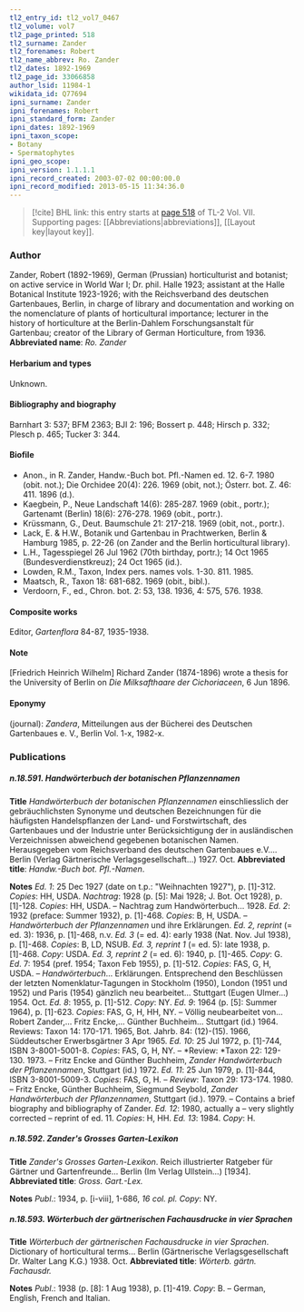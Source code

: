 ```yaml
---
tl2_entry_id: tl2_vol7_0467
tl2_volume: vol7
tl2_page_printed: 518
tl2_surname: Zander
tl2_forenames: Robert
tl2_name_abbrev: Ro. Zander
tl2_dates: 1892-1969
tl2_page_id: 33066858
author_lsid: 11984-1
wikidata_id: Q77694
ipni_surname: Zander
ipni_forenames: Robert
ipni_standard_form: Zander
ipni_dates: 1892-1969
ipni_taxon_scope: 
- Botany
- Spermatophytes
ipni_geo_scope: 
ipni_version: 1.1.1.1
ipni_record_created: 2003-07-02 00:00:00.0
ipni_record_modified: 2013-05-15 11:34:36.0
---
```



> [!cite] BHL link: this entry starts at [page 518](https://www.biodiversitylibrary.org/page/33066858) of TL-2 Vol. VII.
> Supporting pages: [[Abbreviations|abbreviations]], [[Layout key|layout key]].

### Author

Zander, Robert (1892-1969), German (Prussian) horticulturist and botanist; on active service in World War I; Dr. phil. Halle 1923; assistant at the Halle Botanical Institute 1923-1926; with the Reichsverband des deutschen Gartenbaues, Berlin, in charge of library and documentation and working on the nomenclature of plants of horticultural importance; lecturer in the history of horticulture at the Berlin-Dahlem Forschungsanstalt für Gartenbau; creator of the Library of German Horticulture, from 1936. 
**Abbreviated name**: *Ro. Zander*

#### Herbarium and types

Unknown.

#### Bibliography and biography

Barnhart 3: 537; BFM 2363; BJI 2: 196; Bossert p. 448; Hirsch p. 332; Plesch p. 465; Tucker 3: 344.

#### Biofile

- Anon., in R. Zander, Handw.-Buch bot. Pfl.-Namen ed. 12. 6-7. 1980 (obit. not.); Die Orchidee 20(4): 226. 1969 (obit, not.); Österr. bot. Z. 46: 411. 1896 (d.).
- Kaegbein, P., Neue Landschaft 14(6): 285-287. 1969 (obit., portr.); Gartenamt (Berlin) 18(6): 276-278. 1969 (obit., portr.).
- Krüssmann, G., Deut. Baumschule 21: 217-218. 1969 (obit, not., portr.).
- Lack, E. & H.W., Botanik und Gartenbau in Prachtwerken, Berlin & Hamburg 1985, p. 22-26 (on Zander and the Berlin horticultural library).
- L.H., Tagesspiegel 26 Jul 1962 (70th birthday, portr.); 14 Oct 1965 (Bundesverdienstkreuz); 24 Oct 1965 (id.).
- Lowden, R.M., Taxon, Index pers. names vols. 1-30. 811. 1985.
- Maatsch, R., Taxon 18: 681-682. 1969 (obit., bibl.).
- Verdoorn, F., ed., Chron. bot. 2: 53, 138. 1936, 4: 575, 576. 1938.

#### Composite works

Editor, *Gartenflora* 84-87, 1935-1938.

#### Note

\[Friedrich Heinrich Wilhelm\] Richard Zander (1874-1896) wrote a thesis for the University of Berlin on *Die Milksafthaare der Cichoriaceen*, 6 Jun 1896.

#### Eponymy

(journal): *Zandera*, Mitteilungen aus der Bücherei des Deutschen Gartenbaues e. V., Berlin Vol. 1-x, 1982-x.

### Publications

##### n.18.591. Handwörterbuch der botanischen Pflanzennamen

**Title**
*Handwörterbuch der botanischen Pflanzennamen* einschliesslich der gebräuchlichsten Synonyme und deutschen Bezeichnungen für die häufigsten Handelspflanzen der Land- und Forstwirtschaft, des Gartenbaues und der Industrie unter Berücksichtigung der in ausländischen Verzeichnissen abweichend gegebenen botanischen Namen. Herausgegeben vom Reichsverband des deutschen Gartenbaues e.V.... Berlin (Verlag Gärtnerische Verlagsgesellschaft...) 1927. Oct.
**Abbreviated title**: *Handw.-Buch bot. Pfl.-Namen*.

**Notes**
*Ed. 1*: 25 Dec 1927 (date on t.p.: "Weihnachten 1927"), p. \[1\]-312. *Copies*: HH, USDA.
*Nachtrag*: 1928 (p. \[5\]: Mai 1928; J. Bot. Oct 1928), p. \[1\]-128. *Copies*: HH, USDA. – Nachtrag zum Handwörterbuch... 1928.
*Ed. 2*: 1932 (preface: Summer 1932), p. \[1\]-468. *Copies*: B, H, USDA. – *Handwörterbuch der Pflanzennamen* und ihre Erklärungen.
*Ed. 2, reprint* (= ed. 3): 1936, p. \[1\]-468, n.v.
*Ed. 3* (= ed. 4): early 1938 (Nat. Nov. Jul 1938), p. \[1\]-468. *Copies*: B, LD, NSUB.
*Ed. 3, reprint 1* (= ed. 5): late 1938, p. \[1\]-468. *Copy*: USDA.
*Ed. 3, reprint 2* (= ed. 6): 1940, p. \[1\]-465. *Copy*: G.
*Ed*. 7: 1954 (pref. 1954; Taxon Feb 1955), p. \[1\]-512. *Copies*: FAS, G, H, USDA. – *Handwörterbuch*... Erklärungen. Entsprechend den Beschlüssen der letzten Nomenklatur-Tagungen in Stockholm (1950), London (1951 und 1952) und Paris (1954) gänzlich neu bearbeitet... Stuttgart (Eugen Ulmer...) 1954. Oct.
*Ed. 8*: 1955, p. \[1\]-512. *Copy*: NY.
*Ed. 9*: 1964 (p. \[5\]: Summer 1964), p. \[1\]-623. *Copies*: FAS, G, H, HH, NY. – Völlig neubearbeitet von... Robert Zander,... Fritz Encke,... Günther Buchheim... Stuttgart (id.) 1964. Reviews: Taxon 14: 170-171. 1965, Bot. Jahrb. 84: (12)-(15). 1966, Süddeutscher Erwerbsgärtner 3 Apr 1965.
*Ed. 10*: 25 Jul 1972, p. \[1\]-744, ISBN 3-8001-5001-8. *Copies*: FAS, G, H, NY. – *Review: *Taxon 22: 129-130. 1973. – Fritz Encke and Günther Buchheim, *Zander Handwörterbuch der Pflanzennamen*, Stuttgart (id.) 1972.
*Ed. 11*: 25 Jun 1979, p. \[1\]-844, ISBN 3-8001-5009-3. *Copies*: FAS, G, H. – *Review*: Taxon 29: 173-174. 1980. – Fritz Encke, Günther Buchheim, Siegmund Seybold, *Zander Handwörterbuch der Pflanzennamen*, Stuttgart (id.). 1979. – Contains a brief biography and bibliography of Zander.
*Ed. 12*: 1980, actually a – very slightly corrected – reprint of ed. 11. *Copies*: H, HH.
*Ed. 13*: 1984. *Copy*: H.

##### n.18.592. Zander's Grosses Garten-Lexikon

**Title**
*Zander's Grosses Garten-Lexikon*. Reich illustrierter Ratgeber für Gärtner und Gartenfreunde... Berlin (Im Verlag Ullstein...) \[1934\].
**Abbreviated title**: *Gross. Gart.-Lex.*

**Notes**
*Publ*.: 1934, p. \[i-viii\], 1-686, *16 col. pl. Copy*: NY.

##### n.18.593. Wörterbuch der gärtnerischen Fachausdrucke in vier Sprachen

**Title**
*Wörterbuch der gärtnerischen Fachausdrucke in vier Sprachen*. Dictionary of horticultural terms... Berlin (Gärtnerische Verlagsgesellschaft Dr. Walter Lang K.G.) 1938. Oct.
**Abbreviated title**: *Wörterb. gärtn. Fachausdr.*

**Notes**
*Publ*.: 1938 (p. \[8\]: 1 Aug 1938), p. \[1\]-419. *Copy*: B. – German, English, French and Italian.


